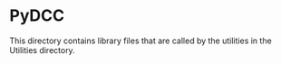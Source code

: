 # PyDCC

This directory contains library files that are called by the utilities in the Utilities directory.

